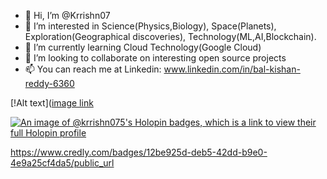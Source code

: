 - 👋 Hi, I’m @Krrishn07
- 👀 I’m interested in Science(Physics,Biology), Space(Planets), Exploration(Geographical discoveries), Technology(ML,AI,Blockchain).
- 🌱 I’m currently learning Cloud Technology(Google Cloud)
- 💞️ I’m looking to collaborate on interesting open source projects
- 📫 You can reach me at Linkedin: www.linkedin.com/in/bal-kishan-reddy-6360

[!Alt text]([image link](https://github.com/users/Krrishn07/achievements/pull-shark)

[![An image of @krrishn075's Holopin badges, which is a link to view their full Holopin profile](https://holopin.me/krrishn075)](https://holopin.io/@krrishn075)

https://www.credly.com/badges/12be925d-deb5-42dd-b9e0-4e9a25cf4da5/public_url
<!---
Krrishn07/Krrishn07 is a ✨ special ✨ repository because its `README.md` (this file) appears on your GitHub profile.
You can click the Preview link to take a look at your changes.
--->
